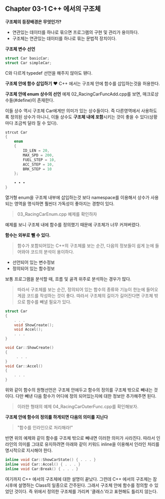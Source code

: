 Chapter 03-1 C++ 에서의 구조체
---

**구조체의 등장배경은 무엇인가?**
* 연관있는 데이터를 하나로 묶으면 프로그램의 구현 및 관리가 용이하다.
* 구조체는 연관있는 데이터를 하나로 묶는 문법적 장치이다.

**구조체 변수 선언**
``` C++
struct Car basicCar;
struct Car simpleCar;
```
C와 다르게 typedef 선언을 해주지 않아도 됀다.

**구조체 안에 함수 삽입하기**
❤️ C++ 에서는 구조체 안에 함수를 삽입하는것을 허용한다.

**구조체 안에 enum 상수의 선언**
예제 02_RacingCarFuncAdd.cpp를 보면, 매크로상수들(#define)이 존재한다.

이들 상수 역시 구조체 Car에게만 의미가 있는 상수들이다. 즉 다른영역에서 사용하도록 정의된 상수가 아니니, 이들 상수도 **구조체 내에 포함**시키는 것이 좋을 수 있다(상황마다 조금씩 달라 질 수 있다).

``` C++
strcut Car
{
    enum
    {
        ID_LEN = 20,
        MAX_SPD = 200,
        FUEL_STEP = 10,
        ACC_STEP = 10,
        BRK_STEP = 10
    };
    
    ∙ ∙ ∙
}
```
열거형 enum을 구조체 내부에 삽입하는것 보다 namespace를 이용해서 상수가 사용되는 영역을 명식하면 훨씬더 가독성이 좋아지는 경향이 있다.

>03_RacingCarEnum.cpp 예제를 확인하자

예제를 보니 구조체 내에 함수를 정의했기 때문에 구조체가 너무 커져버렸다.

**함수는 외부로 뺄 수 있다.**
>함수가 포함되어있는 C++의 구조체를 보는 순간, 다음의 정보들이 쉽게 눈에 들어와야 코드의 분석이 용이하다.
* 선언되어 있는 변수정보
* 정의되어 있는 함수정보

보통 프로그램을 분석할 때, 흐름 및 골격 위주로 분석하는 경우가 많다.
> 따라서 구조체를 보는 순간, 정의되어 있는 함수의 종류와 기능이 한눈에 들어오게끔 코드를 작성하는 것이 좋다. 따라서 구조체의 길이가 길어진다면 구조체 밖으로 함수를 빼낼 필요가 있다.

``` C++
struct Car
{
    . . .
    void ShowCreate();
    void Accel();
    . . .
}

void Car::ShowCreate()
{
     . . .
}
void Car::Accel()
{
    . . .
}
```
위와 같이 함수의 원형선언은 구조체 안에두고 함수의 정의를 구조체 밖으로 빼내는 것이다. 다만 빼낸 다음 함수가 어디에 정의 되어있는지에 대한 정보만 추가해주면 된다.
> 이러한 형태의 예제 04_RacingCarOuterFunc.cpp를 확인해보자.

**구조체 안에 함수의 정의를 하게되면 다음의 의미를 지닌다**
> "함수를 인라인으로 처리해라!"

반면 위의 예제와 같이 함수를 구조체 밖으로 빼내면 이러한 의미가 사라진다. 따라서 인라인의 의미를 그대로 유지하려면 아래와 같이 키워드 inline을 이용해서 인라인 처리를 명시적으로 지시해야 한다.

```C++
inline void Car::ShowCarState() { . . . }
inline void Car::Accel() { . . . }
inline void Car:Break() { . . . }
```
여기까지 C++ 에서의 구조체에 대한 설명이 끝났다.
그런데 C++ 에서의 구조체는 잠시후에 설명하는 Class의 일종으로 간주된다. 그래서 구조체 안에 함수를 정의할 수 있었던 것이다. 즉 위에서 정의한 구조체를 가리켜 '클래스'라고 표현해도 틀리지 않는다.